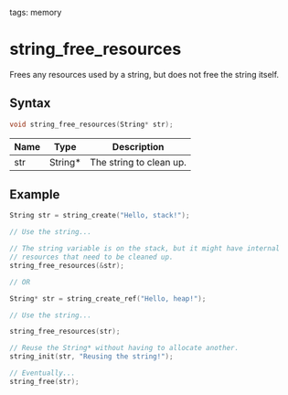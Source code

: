 tags: memory

# string_free_resources

Frees any resources used by a string, but does not free the string itself.

## Syntax

```c
void string_free_resources(String* str);
```

| Name | Type | Description |
| --- | --- | --- |
| str | String* | The string to clean up. |

## Example

```c
String str = string_create("Hello, stack!");

// Use the string...

// The string variable is on the stack, but it might have internal
// resources that need to be cleaned up.
string_free_resources(&str);

// OR

String* str = string_create_ref("Hello, heap!");

// Use the string...

string_free_resources(str);

// Reuse the String* without having to allocate another.
string_init(str, "Reusing the string!");

// Eventually...
string_free(str);
```